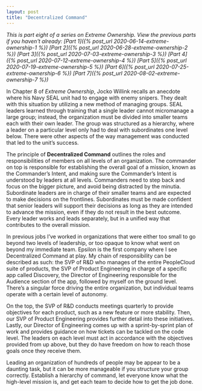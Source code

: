 ```yaml
---
layout: post
title: "Decentralized Command"
---
```


_This is part eight of a series on Extreme Ownership. View the previous parts if you haven't already: [Part 1]({% post_url 2020-06-14-extreme-ownership-1 %}) [Part 2]({% post_url 2020-06-28-extreme-ownership-2 %}) [Part 3]({% post_url 2020-07-03-extreme-ownership-3 %}) [Part 4]({% post_url 2020-07-12-extreme-ownership-4 %}) [Part 5]({% post_url 2020-07-19-extreme-ownership-5 %}) [Part 6]({% post_url 2020-07-25-extreme-ownership-6 %}) [Part 7]({% post_url 2020-08-02-extreme-ownership-7 %})_

In Chapter 8 of _Extreme Ownership_, Jocko Willink recalls an anecdote where his Navy SEAL unit had to engage with enemy snipers. They dealt with this situation by utilizing a new method of managing groups. SEAL leaders learned through training that a single leader cannot micromanage a large group; instead, the organization must be divided into smaller teams each with their own leader. The group was structured as a hierarchy, where a leader on a particular level only had to deal with subordinates one level below. There were other aspects of the way management was conducted that led to the unit’s success.

The principle of **Decentralized Command** outlines the roles and responsibilities of members on all levels of an organization. The commander on top is responsible for establishing the overall goal of a mission, known as the Commander’s Intent, and making sure the Commander’s Intent is understood by leaders at all levels. Commanders need to step back and focus on the bigger picture, and avoid being distracted by the minutia. Subordinate leaders are in charge of their smaller teams and are expected to make decisions on the frontlines. Subordinates must be made confident that senior leaders will support their decisions as long as they are intended to advance the mission, even if they do not result in the best outcome. Every leader works and leads separately, but in a unified way that contributes to the overall mission.

In previous jobs I’ve worked in organizations that were either too small to go beyond two levels of leadership, or too opaque to know what went on beyond my immediate team. Epsilon is the first company where I see Decentralized Command at play. My chain of responsibility can be described as such: the SVP of R&D who manages of the entire PeopleCloud suite of products, the SVP of Product Engineering in charge of a specific app called Discovery, the Director of Engineering responsible for the Audience section of the app, followed by myself on the ground level. There’s a singular force driving the entire organization, but individual teams operate with a certain level of autonomy.

On the top, the SVP of R&D conducts meetings quarterly to provide objectives for each product, such as a new feature or more stability. Then, our SVP of Product Engineering provides further detail into these initiatives. Lastly, our Director of Engineering comes up with a sprint-by-sprint plan of work and provides guidance on how tickets can be tackled on the code level. The leaders on each level must act in accordance with the objectives provided from up above, but they do have freedom on how to reach those goals once they receive them.

Leading an organization of hundreds of people may be appear to be a daunting task, but it can be more manageable if you structure your group correctly. Establish a hierarchy of command, let everyone know what the high-level mission is, and get each team to decide how to get the job done.
